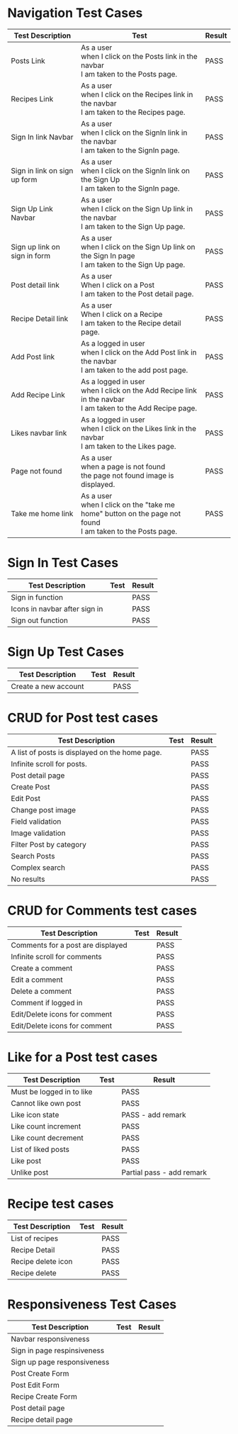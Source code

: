 # Navigation Test Cases
| Test Description              | Test | Result |
|-------------------------------|------------------------------------------|--------|
|Posts Link|As a user <br> when I click on the Posts link in the navbar <br> I am taken to the Posts page.|PASS|
|Recipes Link|As a user <br> when I click on the Recipes link in the navbar <br> I am taken to the Recipes page.|PASS|
|Sign In link Navbar|As a user <br> when I click on the SignIn link in the navbar <br> I am taken to the SignIn page.|PASS|
|Sign in link on sign up form|As a user <br> when I click on the SignIn link on the Sign Up <br> I am taken to the SignIn page.|PASS|
|Sign Up Link Navbar|As a user <br> when I click on the Sign Up link in the navbar <br> I am taken to the Sign Up page.|PASS|
|Sign up link on sign in form|As a user <br> when I click on the Sign Up link on the Sign In page <br> I am taken to the Sign Up page.|PASS|
|Post detail link|As a user <br> When I click on a Post <br> I am taken to the Post detail page. |PASS|
|Recipe Detail link|As a user <br> When I click on a Recipe <br> I am taken to the Recipe detail page.|PASS|
|Add Post link|As a logged in user <br> when I click on the Add Post link in the navbar <br> I am taken to the add post page. |PASS|
|Add Recipe Link |As a logged in user <br> when I click on the Add Recipe link in the navbar <br> I am taken to the Add Recipe page. |PASS|
|Likes navbar link|As a logged in user <br> when I click on the Likes link in the navbar <br> I am taken to the Likes page. |PASS|
|Page not found|As a user <br> when a page is not found <br> the page not found image is displayed. |PASS|
|Take me home link|As a user <br> when I click on the "take me home" button on the page not found <br> I am taken to the Posts page.|PASS|

# Sign In Test Cases
| Test Description              | Test | Result |
|-------------------------------|------------------------------------------|--------|
|Sign in function||PASS|
|Icons in navbar after sign in||PASS|
|Sign out function||PASS|

# Sign Up Test Cases
| Test Description              | Test | Result |
|-------------------------------|------------------------------------------|--------|
|Create a new account||PASS|

# CRUD for Post test cases
| Test Description              | Test | Result |
|-------------------------------|------------------------------------------|--------|
|A list of posts is displayed on the home page.||PASS|
|Infinite scroll for posts.||PASS|
|Post detail page||PASS|
|Create Post||PASS|
|Edit Post||PASS|
|Change post image||PASS|
|Field validation||PASS|
|Image validation||PASS|
|Filter Post by category||PASS|
|Search Posts||PASS|
|Complex search||PASS|
|No results||PASS|

# CRUD for Comments test cases
| Test Description              | Test | Result |
|-------------------------------|------------------------------------------|--------|
|Comments for a post are displayed||PASS|
|Infinite scroll for comments||PASS|
|Create a comment||PASS|
|Edit a comment||PASS|
|Delete a comment||PASS|
|Comment if logged in||PASS|
|Edit/Delete icons for comment||PASS|
|Edit/Delete icons for comment||PASS|

# Like for a Post test cases
| Test Description              | Test | Result |
|-------------------------------|------------------------------------------|--------|
|Must be logged in to like||PASS|
|Cannot like own post||PASS|
|Like icon state||PASS - add remark|
|Like count increment||PASS|
|Like count decrement||PASS|
|List of liked posts||PASS|
|Like post||PASS|
|Unlike post||Partial pass - add remark|

# Recipe test cases
| Test Description              | Test | Result |
|-------------------------------|------------------------------------------|--------|
|List of recipes||PASS|
|Recipe Detail||PASS|
|Recipe delete icon||PASS|
|Recipe delete||PASS|

# Responsiveness Test Cases
| Test Description              | Test | Result |
|-------------------------------|------------------------------------------|--------|
|Navbar responsiveness|||
|Sign in page respinsiveness|||
|Sign up page responsiveness|||
|Post Create Form|||
|Post Edit Form|||
|Recipe Create Form|||
|Post detail page|||
|Recipe detail page|||